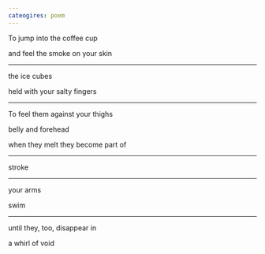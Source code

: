 ```yaml
---
cateogires: poem
---
```

To jump into the coffee cup

and feel the smoke on your skin

***

the ice cubes 

held with your salty fingers

***

To feel them against your thighs

belly and forehead

when they melt they become part of

***

stroke

***

your arms

swim

***

until they, too, disappear in

a whirl of void

